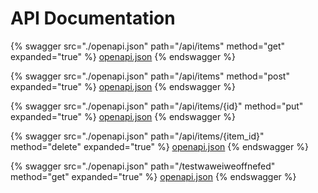# API Documentation

{% swagger src="./openapi.json" path="/api/items" method="get" expanded="true" %}
[openapi.json](./docs/openapi.json)
{% endswagger %}

{% swagger src="./openapi.json" path="/api/items" method="post" expanded="true" %}
[openapi.json](./docs/openapi.json)
{% endswagger %}

{% swagger src="./openapi.json" path="/api/items/{id}" method="put" expanded="true" %}
[openapi.json](./docs/openapi.json)
{% endswagger %}

{% swagger src="./openapi.json" path="/api/items/{item_id}" method="delete" expanded="true" %}
[openapi.json](./docs/openapi.json)
{% endswagger %}

{% swagger src="./openapi.json" path="/testwaweiweoffnefed" method="get" expanded="true" %}
[openapi.json](./docs/openapi.json)
{% endswagger %}